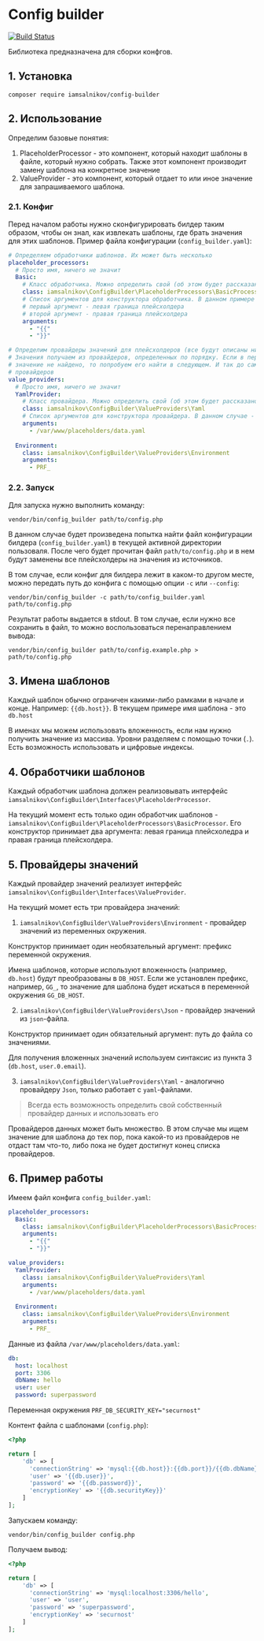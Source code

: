 # Config builder

[![Build Status](https://travis-ci.org/iamsalnikov/config-builder.svg?branch=master)](https://travis-ci.org/iamsalnikov/config-builder)

Библиотека предназначена для сборки конфгов.

## 1. Установка

```
composer require iamsalnikov/config-builder
```

## 2. Использование

Определим базовые понятия:

1. PlaceholderProcessor - это компонент, который находит шаблоны в файле, который нужно
собрать. Также этот компонент производит замену шаблона на конкретное значение
2. ValueProvider - это компонент, который отдает то или иное значение для запрашиваемого
шаблона.

### 2.1. Конфиг

Перед началом работы нужно сконфигурировать билдер таким образом, чтобы он знал, как извлекать
шаблоны, где брать значения для этих шаблонов. Пример файла конфигурации (`config_builder.yaml`):

```yaml
# Определяем обработчики шаблонов. Их может быть несколько
placeholder_processors:
  # Просто имя, ничего не значит
  Basic:
    # Класс обработчика. Можно определить свой (об этом будет рассказано ниже)
    class: iamsalnikov\ConfigBuilder\PlaceholderProcessors\BasicProcessor
    # Список аргументов для конструктора обработчика. В данном примере
    # первый аргумент - левая граница плейсхолдера
    # второй аргумент - правая граница плейсхолдера
    arguments:
      - "{{"
      - "}}"

# Определим провайдеры значений для плейсхолдеров (все будут описаны ниже)
# Значения получаем из провайдеров, определенных по порядку. Если в первом провайдере
# значение не найдено, то попробуем его найти в следующем. И так до самого конца списка
# провайдеров
value_providers:
  # Просто имя, ничего не значит
  YamlProvider:
    # Класс провайдера. Можно определить свой (об этом будет рассказано ниже)
    class: iamsalnikov\ConfigBuilder\ValueProviders\Yaml
    # Список аргументов для конструктора провайдера. В данном случае - путь до файла со значениями
    arguments:
      - /var/www/placeholders/data.yaml
      
  Environment:
    class: iamsalnikov\ConfigBuilder\ValueProviders\Environment
    arguments:
      - PRF_
```

### 2.2. Запуск

Для запуска нужно выполнить команду:

```
vendor/bin/config_builder path/to/config.php
```

В данном случае будет произведена попытка найти файл конфигурации билдера (`config_builder.yaml`) в текущей активной директории
пользоваля. После чего будет прочитан файл `path/to/config.php` и в нем будут заменены все плейсхолдеры на значения из
источников.

В том случае, если конфиг для билдера лежит в каком-то другом месте, можно передать путь до конфига с помощью опции `-c`
или `--config`:

```
vendor/bin/config_builder -c path/to/config_builder.yaml path/to/config.php
```

Результат работы выдается в stdout. В том случае, если нужно все сохранить в файл, то можно
воспользоваться перенаправлением вывода:

```
vendor/bin/config_builder path/to/config.example.php > path/to/config.php
```

## 3. Имена шаблонов

Каждый шаблон обычно ограничен какими-либо рамками в начале и конце. Например: `{{db.host}}`. В текущем
примере имя шаблона - это `db.host`

В именах мы можем использовать вложенность, если нам нужно получить значение из массива. Уровни
разделяем с помощью точки (`.`). Есть возможность использовать и цифровые индексы.

## 4. Обработчики шаблонов

Каждый обработчик шаблона должен реализовывать интерфейс `iamsalnikov\ConfigBuilder\Interfaces\PlaceholderProcessor`.

На текущий момент есть только один обработчик шаблонов - `iamsalnikov\ConfigBuilder\PlaceholderProcessors\BasicProcessor`. 
Его конструктор принимает два аргумента: левая граница плейсхоледра и правая граница плейсхолдера.

## 5. Провайдеры значений

Каждый провайдер значений реализует интерфейс `iamsalnikov\ConfigBuilder\Interfaces\ValueProvider`.

На текущий момет есть три провайдера значений:

1. `iamsalnikov\ConfigBuilder\ValueProviders\Environment` - провайдер значений из переменных окружения.

Конструктор принимает один необязательный аргумент: префикс переменной окружения.

Имена шаблонов, которые используют вложенность (например, `db.host`) будут преобразованы в `DB_HOST`.
Если же установлен префикс, например, `GG_`, то значение для шаблона будет искаться в переменной
окружения `GG_DB_HOST`.

2. `iamsalnikov\ConfigBuilder\ValueProviders\Json` - провайдер значений из `json`-файла.

Конструктор принимает один обязательный аргумент: путь до файла со значениями.

Для получения вложенных значений используем синтаксис из пункта 3 (`db.host`, `user.0.email`).

3. `iamsalnikov\ConfigBuilder\ValueProviders\Yaml` - аналогично провайдеру `Json`, только работает
с `yaml`-файлами.

> Всегда есть возможность определить свой собственный провайдер данных и использовать его

Провайдеров данных может быть множество. В этом случае мы ищем значение для шаблона до тех пор, пока какой-то
из провайдеров не отдаст там что-то, либо пока не будет достигнут конец списка провайдеров.

## 6. Пример работы

Имеем файл конфига `config_builder.yaml`:

```yaml
placeholder_processors:
  Basic:
    class: iamsalnikov\ConfigBuilder\PlaceholderProcessors\BasicProcessor
    arguments:
      - "{{"
      - "}}"

value_providers:
  YamlProvider:
    class: iamsalnikov\ConfigBuilder\ValueProviders\Yaml
    arguments:
      - /var/www/placeholders/data.yaml
      
  Environment:
    class: iamsalnikov\ConfigBuilder\ValueProviders\Environment
    arguments:
      - PRF_
```

Данные из файла `/var/www/placeholders/data.yaml`:

```yaml
db:
  host: localhost
  port: 3306
  dbName: hello
  user: user
  password: superpassword
```

Переменная окружения `PRF_DB_SECURITY_KEY="securnost"`
 
Контент файла с шаблонами (`config.php`):

```php
<?php

return [
    'db' => [
      'connectionString' => 'mysql:{{db.host}}:{{db.port}}/{{db.dbName}}',
      'user' => '{{db.user}}',
      'password' => '{{db.password}}',
      'encryptionKey' => '{{db.securityKey}}'
    ]
];
```

Запускаем команду:

```
vendor/bin/config_builder config.php
```

Получаем вывод:

```php
<?php

return [
    'db' => [
      'connectionString' => 'mysql:localhost:3306/hello',
      'user' => 'user',
      'password' => 'superpassword',
      'encryptionKey' => 'securnost'
    ]
];
```